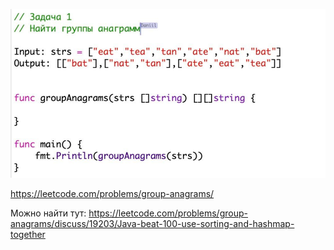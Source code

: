 ![img.png](img.png)

https://leetcode.com/problems/group-anagrams/

Можно найти тут: https://leetcode.com/problems/group-anagrams/discuss/19203/Java-beat-100-use-sorting-and-hashmap-together
